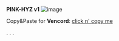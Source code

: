 **PINK-HYZ v1**
![image](https://github.com/hyz-3/themes/assets/121250506/af892fdb-59c1-43d8-8a58-bd3f225ac4c1)

Copy&Paste for **Vencord**:
[click n' copy me](https://raw.githubusercontent.com/hyz-3/themes/main/pink-hyz.css)

. . .
